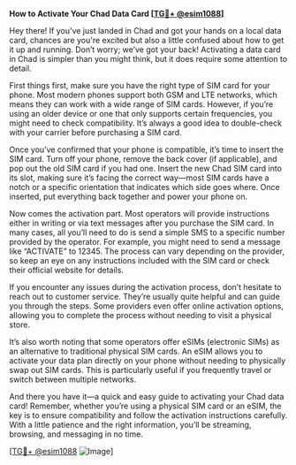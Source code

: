 **How to Activate Your Chad Data Card [[TG💪+ @esim1088](https://t.me/s/esim1088)]**

Hey there! If you've just landed in Chad and got your hands on a local data card, chances are you're excited but also a little confused about how to get it up and running. Don’t worry; we’ve got your back! Activating a data card in Chad is simpler than you might think, but it does require some attention to detail.

First things first, make sure you have the right type of SIM card for your phone. Most modern phones support both GSM and LTE networks, which means they can work with a wide range of SIM cards. However, if you’re using an older device or one that only supports certain frequencies, you might need to check compatibility. It’s always a good idea to double-check with your carrier before purchasing a SIM card.

Once you’ve confirmed that your phone is compatible, it’s time to insert the SIM card. Turn off your phone, remove the back cover (if applicable), and pop out the old SIM card if you had one. Insert the new Chad SIM card into its slot, making sure it’s facing the correct way—most SIM cards have a notch or a specific orientation that indicates which side goes where. Once inserted, put everything back together and power your phone on.

Now comes the activation part. Most operators will provide instructions either in writing or via text messages after you purchase the SIM card. In many cases, all you’ll need to do is send a simple SMS to a specific number provided by the operator. For example, you might need to send a message like “ACTIVATE” to 12345. The process can vary depending on the provider, so keep an eye on any instructions included with the SIM card or check their official website for details.

If you encounter any issues during the activation process, don’t hesitate to reach out to customer service. They’re usually quite helpful and can guide you through the steps. Some providers even offer online activation options, allowing you to complete the process without needing to visit a physical store.

It’s also worth noting that some operators offer eSIMs (electronic SIMs) as an alternative to traditional physical SIM cards. An eSIM allows you to activate your data plan directly on your phone without needing to physically swap out SIM cards. This is particularly useful if you frequently travel or switch between multiple networks.

And there you have it—a quick and easy guide to activating your Chad data card! Remember, whether you’re using a physical SIM card or an eSIM, the key is to ensure compatibility and follow the activation instructions carefully. With a little patience and the right information, you’ll be streaming, browsing, and messaging in no time.

[[TG💪+ @esim1088](https://t.me/s/esim1088) ![Image](https://i.postimg.cc/Y0z9fWf4/image.png)]